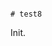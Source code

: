                                                                                                                                                             # test8

Init.
